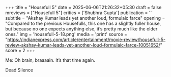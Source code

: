 +++
title = "Housefull 5"
date = 2025-06-06T21:26:32+05:30
draft = false
mreviews = ["Housefull 5"]
critics = ['Shubhra Gupta']
publication = ''
subtitle = "Akshay Kumar leads yet another loud, formulaic farce"
opening = "Compared to the previous Housefulls, this one has a slightly fuller house, but because no one expects anything else, it’s pretty much like the older ones."
img = 'housefull-5-18.png'
media = 'print'
source = "https://indianexpress.com/article/entertainment/movie-review/housefull-5-review-akshay-kumar-leads-yet-another-loud-formulaic-farce-10051652/"
score = 2
+++

Me: Oh brain, braaaain. It’s that time again.

Dead Silence
